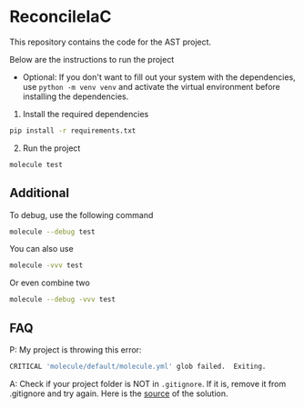 # ReconcileIaC

This repository contains the code for the AST project.

Below are the instructions to run the project

- Optional: If you don't want to fill out your system with the dependencies, use `python -m venv venv` and activate the virtual environment before installing the dependencies.

1. Install the required dependencies

```bash
pip install -r requirements.txt
```

2. Run the project

```bash
molecule test
```

## Additional

To debug, use the following command

```bash
molecule --debug test
```

You can also use

```bash
molecule -vvv test
```

Or even combine two

```bash
molecule --debug -vvv test
```


## FAQ

P: My project is throwing this error:
```bash
CRITICAL 'molecule/default/molecule.yml' glob failed.  Exiting.
```
A: Check if your project folder is NOT in `.gitignore`. If it is, remove it from .gitignore and try again.
Here is the [source](https://github.com/ansible/molecule/issues/4117#issuecomment-2036386679) of the solution.